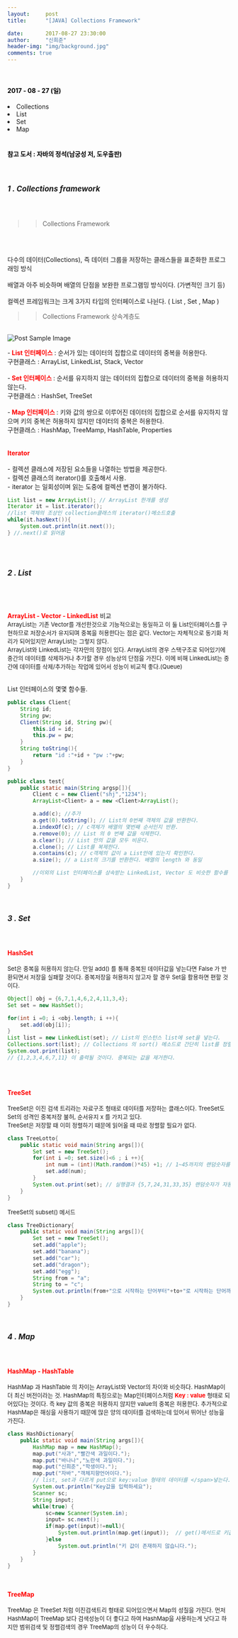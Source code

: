 ```yaml
---
layout:     post
title:      "[JAVA] Collections Framework"

date:       2017-08-27 23:30:00
author:     "신희준"
header-img: "img/background.jpg"
comments: true
---
```


<head>
 <meta name="robots" content="index,follow">
 </head>
 <head>
  <meta name="description" content="자바의 정석책을 참고하여 요약한 JAVA 컬렉션 프레임워크(Collections, List, Set, Map 자료구조)">
  </head>

  <head>
   <meta property="og:type" content="website">
   <meta property="og:title" content="JAVA 컬렉션 프레임워크">
   <meta property="og:description" content="자바의 정석책을 참고하여 요약한 JAVA 컬렉션(Collections framework) 프레임워크">
   <meta property="og:url" content="http://shj7242.github.io/2017/08/27/JAVA8/">

   <meta name="twitter:card" content="summary">
    <meta name="twitter:title" content="JAVA 컬렉션 프레임워크">
    <meta name="twitter:description" content="자바의 정석책을 참고하여 요약한 JAVA 컬렉션(Collections framework) 프레임워크">
    <meta name="FACEBOOK:domain" content="http://shj7242.github.io/2017/08/27/JAVA8/">
    <meta name="facebook:card" content="summary">
     <meta name="facebook:title" content="JAVA 컬렉션 프레임워크">
     <meta name="facebook:description" content="자바의 정석책을 참고하여 요약한 JAVA 컬렉션(Collections framework) 프레임워크">
     <meta name="facebook:domain" content="http://shj7242.github.io/2017/08/27/JAVA8/">


   </head>





<br>
<H4 style ="font-weight:bold; color : black">2017 - 08 - 27 (일)</H4>

<li>Collections</li>
<li>List</li>
<li>Set</li>
<li>Map</li>
<br>
<H4 style ="font-weight:bold; color:black;">참고 도서 : 자바의 정석(남궁성 저, 도우출판)</H4>
<br>

<h5 style = "font-size: 17px; font-weight : bold;">1 . Collections framework</h5>
<br>

>>Collections Framework

<br><br>
<p>다수의 데이터(Collections), 즉 데이터 그룹을 저장하는 클래스들을 표준화한 프로그래밍 방식<br><br>
배열과 아주 비슷하며 배열의 단점을 보완한 프로그램밍 방식이다. (가변적인 크기 등)
<br><br>
컬렉션 프레임워크는 크게 3가지 타입의 인터페이스로 나뉜다. ( List , Set , Map )
</p>

>>Collections Framework 상속계층도

<br>
<img src="{{ site.baseurl }}/img/collection.jpg" alt="Post Sample Image">
<br>
<p>
-<b style="color:red;"> List 인터페이스</b> : 순서가 있는 데이터의 집합으로 데이터의 중복을 허용한다.<br>
구현클래스 : ArrayList, LinkedList, Stack, Vector
<br><br>
-<b style="color:red;"> Set 인터페이스 </b>: 순서를 유지하지 않는 데이터의 집합으로 데이터의 중복을 허용하지 않는다.<br>
구현클래스 : HashSet, TreeSet
<br><br>
-<b style="color:red;"> Map 인터페이스 </b>: 키와 값의 쌍으로 이루어진 데이터의 집합으로 순서를 유지하지 않으며 키의 중복은 허용하지 않지만 데이터의 중복은 허용한다.
<br> 구현클래스 : HashMap, TreeMamp, HashTable, Properties
<br><br><br>
<b style="color:red;">Iterator</b><br><br>
- 컬렉션 클래스에 저장된 요소들을 나열하는 방법을 제공한다. <br>
- 컬렉션 클래스의 iterator()를 호출해서 사용.<br>
- iterator 는 일회성이며 읽는 도중에 컬렉션 변경이 불가하다.<br>
</p>

~~~java
List list = new ArrayList(); // ArrayList 한개를 생성
Iterator it = list.iterator();
//list 객체의 조상인 collection클래스의 iterator()메소드호출
while(it.hasNext()){  
	System.out.println(it.next());
} //.next()로 읽어옴
~~~

<br><br>
<h5 style = "font-size: 17px; font-weight : bold;">2 . List</h5>

<br><br>
<p>
<b style="color:red;">ArrayList - Vector - LinkedList</b> 비교

<br>
<span style="font-size:13px;">
ArrayList는 기존 Vector를 개선한것으로 기능적으로는 동일하고 이 둘 List인터페이스를 구현하므로 저장순서가 유지되며 중복을 허용한다는 점은 같다. Vector는 자체적으로 동기화 처리가 되어있지만 ArrayList는 그렇지 않다.
</span>
<br>
<span style="font-size:13px;">
ArrayList와 LinkedList는 각자만의 장점이 있다. ArrayList의 경우 스택구조로 되어있기에 중간의 데이터를 삭제하거나 추가할 경우 성능상의 단점을 가진다. 이에 비해 LinkedList는 중간에 데이터를 삭제/추가하는 작업에 있어서 성능이 비교적 좋다.(Queue)
</span>
<br><br>

List 인터페이스의 몇몇 함수들.
</p>

~~~java
public class Client{
	String id;
	String pw;
	Client(String id, String pw){
		this.id = id;
		this.pw = pw;
	}
	String toString(){
		return "id :"+id + "pw :"+pw;
	}
}

public class test{
	public static main(String argsp[]){
		Client c = new Client("shj","1234");
		ArrayList<Client> a = new <Client>ArrayList();

		a.add(c); //추가
		a.get(0).toString(); // List의 0번째 객체의 값을 반환한다.
		a.indexOf(c); // c객체가 배열의 몇번째 순서인지 반환.
		a.remove(0); // List 의 0 번째 값을 삭제한다.
		a.clear(); // List 안의 값을 모두 비운다.
		a.clone(); // List를 복제한다.
		a.contains(c); // c객체의 값이 a List안에 있는지 확인한다.
		a.size(); // a List의 크기를 반환한다. 배열의 length 와 동일

		//이외의 List 인터페이스를 상속받는 LinkedList, Vector 도 비슷한 함수를 가진다.
	}
}
~~~

<br>
<h5 style = "font-size: 17px; font-weight : bold;">3 . Set</h5>
<br>

<p>
<b style="color:red;">HashSet</b>
<br><br>
<span style="font-size:13px;"> Set은 중복을 허용하지 않는다. 만일 add() 를 통해 중복된 데이터값을 넣는다면 False 가 반환되면서 저장을 실패할 것이다. 중복저장을 허용하지 않고자 할 경우 Set을 활용하면 편할 것이다.</span>
</p>

~~~java
Object[] obj = {6,7,1,4,6,2,4,11,3,4};
Set set = new HashSet();

for(int i =0; i <obj.length; i ++){
	set.add(obj[i]);
}
List list = new LinkedList(set); // List의 인스턴스 list에 set을 넣는다.
Collections.sort(list); // Collections 의 sort() 메소드로 간단히 list를 정렬한다.
System.out.print(list);  
// {1,2,3,4,6,7,11} 이 출력될 것이다. 중복되는 값을 제거한다.
~~~

<br><br>
<p>
<b style="color:red;">TreeSet</b>
<br><br>
<span style="font-size:13px;"> TreeSet은 이진 검색 트리라는 자료구조 형태로 데이터를 저장하는 클래스이다. TreeSet도 Set의 성격인 중복저장 불허, 순서유지 x 를 가지고 있다. <br>
TreeSet은 저장할 때 이미 정렬하기 때문에 읽어올 때 따로 정렬할 필요가 없다.</span>
</p>

~~~java
class TreeLotto{
	public static void main(String args[]){
		Set set = new TreeSet();
		for(int i =0; set.size()<6 ; i ++){
			int num = (int)(Math.random()*45) +1; // 1~45까지의 랜덤숫자를 num 변수에 넣는다.
			set.add(num);
		}
		System.out.print(set); // 실행결과 {5,7,24,31,33,35} 랜덤숫자가 자동으로 정렬해서 출력
	}
}
~~~

<p>
<span style="font-size:13px;"> TreeSet의 subset() 메서드</span></p>
</p>

~~~java
class TreeDictionary{
	public static void main(String args[]){
		Set set = new TreeSet();
		set.add("apple");
		set.add("banana");
		set.add("car");
		set.add("dragon");
		set.add("egg");
		String from = "a";
		String to = "c";
		System.out.println(from+"으로 시작하는 단어부터"+to+"로 시작하는 단어까지 검색"+set.subSet(from,to)); //a로 시작하는 단어부터 c로시작하는 단어를 검색해서 자른다.
	}
}
~~~

<br>
<h5 style = "font-size: 17px; font-weight : bold;">4 . Map</h5>
<br>

<p>
<b style="color:red">HashMap - HashTable</b>
<br><br>
<span style="font-size:13px;"> HashMap 과 HashTable 의 차이는 ArrayList와 Vector의 차이와 비슷하다. HashMap이 더 최신 버전이라는 것. HashMap의 특징으로는 Map인터페이스처럼 <b style ="color:red;">Key : value</b> 형태로 되어있다는 것이다. 즉 key 값의 중복은 허용하지 않지만 value의 중복은 허용한다. 추가적으로 HashMap은 해싱을 사용하기 때문에 많은 양의 데이터를 검색하는데 있어서 뛰어난 성능을 가진다.</span></p>

~~~java
class HashDictionary{
	public static void main(String args[]){
		HashMap map = new HashMap();
		map.put("사과","빨간색 과일이다.");
		map.put("바나나","노란색 과일이다.");
		map.put("신희준","학생이다.");
		map.put("자바","객체지향언어이다.");  
		// list, set과 다르게 put으로 key:value 형태의 데이터를 </span>넣는다.
		System.out.println("Key값을 입력하세요");
		Scanner sc;
		String input;
		while(true) {
			sc=new Scanner(System.in);
			input= sc.next();
			if(map.get(input)!=null){
				System.out.println(map.get(input));  // get()메서드로 키값에 맞는 value 값을 가져온다.
			}else
				System.out.println("키 값이 존재하지 않습니다.");
		}		
	}
}
~~~

<p>
<br><br>
<b style="color:red">TreeMap</b>
<br><br>
<span style="font-size:13px;"> TreeMap 은 TreeSet 처럼 이진검색트리 형태로 되어있으면서 Map의 성질을 가진다. 먼저 HashMap이 TreeMap 보다 검색성능이 더 좋다고 하여 HashMap을 사용하는게 낫다고 하지만 범위검색 및 정렬검색의 경우 TreeMap의 성능이 더 우수하다.</span></p>
